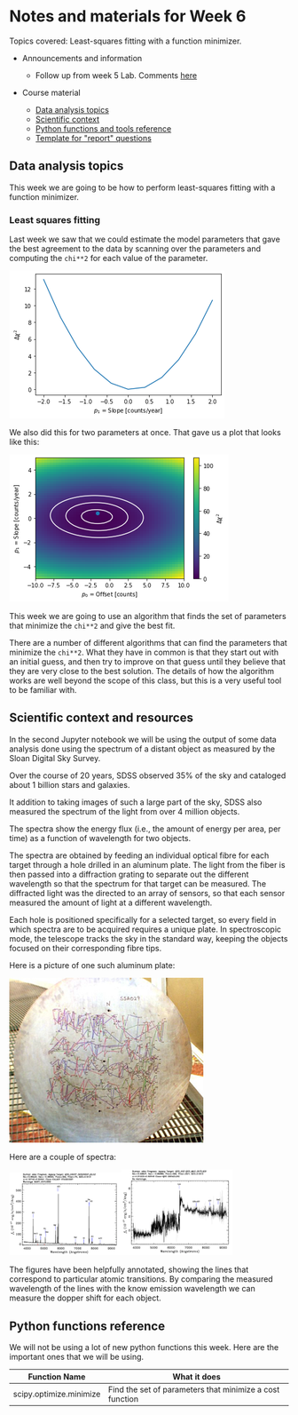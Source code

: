 # Notes and materials for Week 6

Topics covered: Least-squares fitting with a function minimizer.

* Announcements and information
  * Follow up from week 5 Lab.  Comments [here](Week5_after.md)

* Course material
  * [Data analysis topics](#Data%20analysis%20topics)
  * [Scientific context](#Scientific%20context%20and%20resources)
  * [Python functions and tools reference](#Python%20functions%20reference)
  * [Template for "report" questions](https://docs.google.com/document/d/19mRvJSlbUk6q--IAmry5HzSBmCo70HUEfH-9e6g_VHA/edit?usp=sharing)

## Data analysis topics

This week we are going to be how to perform least-squares fitting with a function minimizer.

### Least squares fitting

Last week we saw that we could estimate the model parameters that gave the best agreement to the data by scanning over the
parameters and computing the `chi**2` for each value of the parameter.

![Chi squared scan](scan_slope.png)

We also did this for two parameters at once.  That gave us a plot that looks like this:

![Two dimensional chi squared scan](2d_fit.png)

This week we are going to use an algorithm that finds the set of parameters that minimize the `chi**2` and give the best fit.

There are a number of different algorithms that can find the parameters that minimize the `chi**2`.  What they have in common is that
they start out with an initial guess, and then try to improve on that guess until they believe that they are very close to the best
solution.  The details of how the algorithm works are well beyond the scope of this class, but this is a very useful tool to be familiar with.



## Scientific context and resources

In the second Jupyter notebook we will be using the output of some data analysis done using the spectrum of a distant object as
measured by the Sloan Digital Sky Survey.

Over the course of 20 years, SDSS observed 35% of the sky and cataloged about 1 billion stars and galaxies.

It addition to taking images of such a large part of the sky, SDSS also measured the spectrum of the light from over 4 million objects.  

The spectra show the energy flux (i.e., the amount of energy per area, per time) as a function of wavelength for two objects.

The spectra are obtained by feeding an individual optical fibre for each target through a hole drilled in an aluminum plate.  The light from the fiber is then passed into a diffraction grating to separate out the different wavelength so that the spectrum for that target can be measured.   The diffracted light was the directed to an array of sensors, so that each sensor measured the amount of light at a different wavelength.

Each hole is positioned specifically for a selected target, so every field in which spectra are to be acquired requires a unique plate.  In spectroscopic mode, the telescope tracks the sky in the standard way, keeping the objects focused on their corresponding fibre tips. 

Here is a picture of one such aluminum plate:

![SDSS plug plate](plate-sdss.jpg)

Here are a couple of spectra:

<img src="./sdss_spec_1.png" width=40%><img src="./sdss_spec_2.png" width=40%>

The figures have been helpfully annotated, showing the lines that correspond to particular atomic transitions.  By comparing
the measured wavelength of the lines with the know emission wavelength we can measure the dopper shift for each object.



## Python functions reference

We will not be using a lot of new python functions this week.  Here
are the important ones that we will be using.

| Function Name            | What it does |
| - | - |
| scipy.optimize.minimize  | Find the set of parameters that minimize a cost function |


<!--  LocalWords:  Jupyter plate-sdss.jpg sdss_spec_1.png
 -->
<!--  LocalWords:  sdss_spec_2.png
 -->
